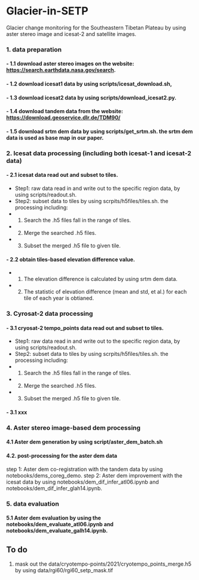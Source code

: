 # Glacier-in-SETP
Glacier change monitoring for the Southeastern Tibetan Plateau by using aster stereo image and icesat-2 and satellite images.

### 1. data preparation
#### - 1.1 download aster stereo images on the website: https://search.earthdata.nasa.gov/search.
#### - 1.2 download icesat1 data by using scripts/icesat_download.sh, 
#### - 1.3 download icesat2 data by using scripts/download_icesat2.py. 
#### - 1.4 download tandem data from the website: https://download.geoservice.dlr.de/TDM90/ 
#### - 1.5 download srtm dem data by using scripts/get_srtm.sh. the srtm dem data is used as base map in our paper.

### 2. Icesat data processing (including both icesat-1 and icesat-2 data)
#### - 2.1 icesat data read out and subset to tiles.
- Step1: raw data read in and write out to the specific region data, by using scripts/readout.sh.  
- Step2: subset data to tiles by using scrpits/h5files/tiles.sh. the processing including:   
- 1) Search the .h5 files fall in the range of tiles.  
- 2) Merge the searched .h5 files.   
- 3) Subset the merged .h5 file to given tile.
#### - 2.2 obtain tiles-based elevation difference value.
- 1) The elevation difference is calculated by using srtm dem data.   
- 2) The statistic of elevation difference (mean and std, et al.) for each tile of each year is obtianed.   



### 3. Cyrosat-2 data processing
#### - 3.1 cryosat-2 tempo_points data read out and subset to tiles.
- Step1: raw data read in and write out to the specific region data, by using scripts/readout.sh.  
- Step2: subset data to tiles by using scrpits/h5files/tiles.sh. the processing including:   
- 1) Search the .h5 files fall in the range of tiles.  
- 2) Merge the searched .h5 files.   
- 3) Subset the merged .h5 file to given tile.
#### - 3.1 xxx

### 4. Aster stereo image-based dem processing
#### 4.1 Aster dem generation by using script/aster_dem_batch.sh

#### 4.2. post-processing for the aster dem data
step 1: Aster dem co-registration with the tandem data by using notebooks/dems_coreg_demo. 
step 2: Aster dem improvement with the icesat data by using notebooks/dem_dif_infer_atl06.ipynb and notebooks/dem_dif_infer_glah14.ipynb.

### 5. data evaluation 
#### 5.1 Aster dem evaluation by using the notebooks/dem_evaluate_atl06.ipynb and notebooks/dem_evaluate_galh14.ipynb.

## To do
1) mask out the data/cryotempo-points/2021/cryotempo_points_merge.h5 by using data/rgi60/rgi60_setp_mask.tif
